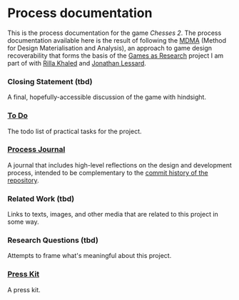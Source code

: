 # Process documentation

This is the process documentation for the game _Chesses 2_. The process documentation available here is the result of following the [MDMA](http://www.gamesasresearch.com/mdma) (Method for Design Materialisation and Analysis), an approach to game design recoverability that forms the basis of the [Games as Research](http://www.gamesasresearch.com/) project I am part of with [Rilla Khaled](http://www.rillakhaled.com/) and [Jonathan Lessard](https://jonathanlessard.net/).

### Closing Statement (tbd)
A final, hopefully-accessible discussion of the game with hindsight.

### [To Do](./to-do.md)
The todo list of practical tasks for the project.

### [Process Journal](./process-journal.md)
A journal that includes high-level reflections on the design and development process, intended to be complementary to the [commit history of the repository](https://github.com/pippinbarr/chesses2/commits/master).

### Related Work (tbd)
Links to texts, images, and other media that are related to this project in some way.

### Research Questions (tbd)
Attempts to frame what's meaningful about this project.

### [Press Kit](../press/README.md)
A press kit.
